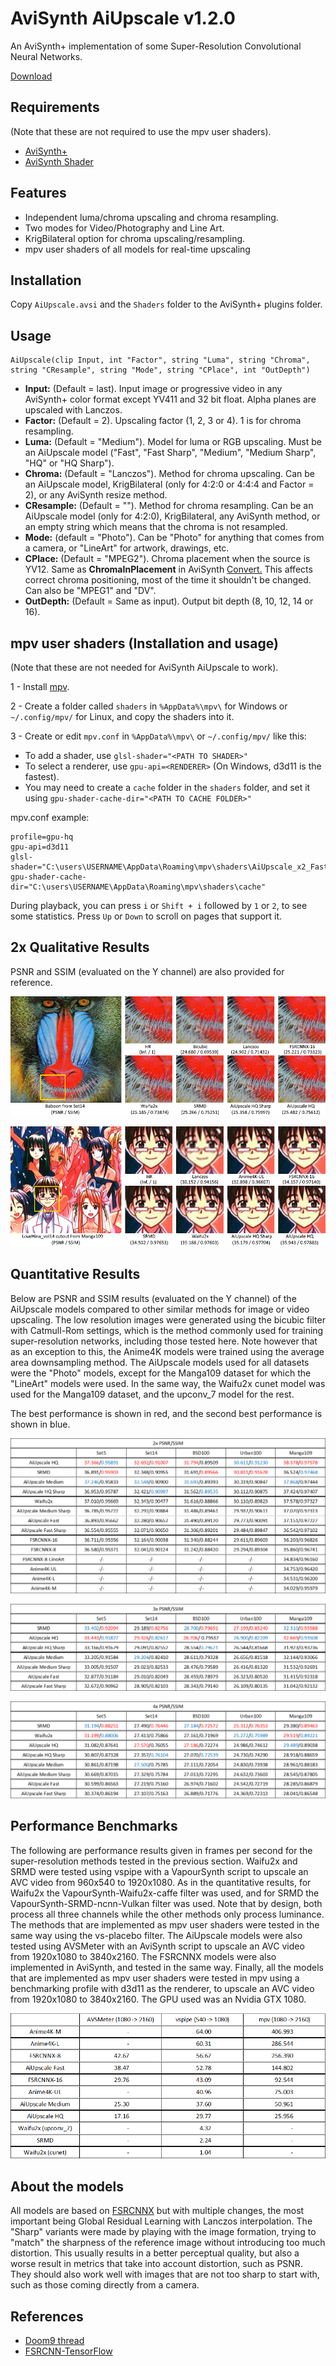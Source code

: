 # AviSynth AiUpscale v1.2.0
An AviSynth+ implementation of some Super-Resolution Convolutional Neural Networks.

[Download](https://github.com/Alexkral/AviSynthAiUpscale/releases/tag/1.2.0 "Download")


## Requirements
(Note that these are not required to use the mpv user shaders).

- [AviSynth+](https://github.com/AviSynth/AviSynthPlus/releases "Avisinth+")
- [AviSynth Shader](https://github.com/mysteryx93/AviSynthShader/releases "AviSynth Shader")

## Features
- Independent luma/chroma upscaling and chroma resampling.
- Two modes for Video/Photography and Line Art.
- KrigBilateral option for chroma upscaling/resampling.
- mpv user shaders of all models for real-time upscaling

## Installation
Copy `AiUpscale.avsi` and the `Shaders` folder to the AviSynth+ plugins folder.
## Usage


    AiUpscale(clip Input, int "Factor", string "Luma", string "Chroma", string "CResample", string "Mode", string "CPlace", int "OutDepth")
- **Input:** (Default = last). Input image or progressive video in any AviSynth+ color format except YV411 and 32 bit float. Alpha planes are upscaled with Lanczos.
- **Factor:** (Default = 2). Upscaling factor (1, 2, 3 or 4). 1 is for chroma resampling.
- **Luma:** (Default = "Medium"). Model for luma or RGB upscaling. Must be an AiUpscale model ("Fast", "Fast Sharp", "Medium", "Medium Sharp", "HQ" or "HQ Sharp").
- **Chroma:** (Default = "Lanczos"). Method for chroma upscaling. Can be an AiUpscale model, KrigBilateral (only for 4:2:0 or 4:4:4 and Factor = 2), or any AviSynth resize method.
- **CResample:** (Default = ""). Method for chroma resampling. Can be an AiUpscale model (only for 4:2:0), KrigBilateral, any AviSynth method, or an empty string which means that the chroma is not resampled.
- **Mode:** (default = "Photo"). Can be "Photo" for anything that comes from a camera, or "LineArt" for artwork, drawings, etc.
- **CPlace:** (Default = "MPEG2"). Chroma placement when the source is YV12. Same as **ChromaInPlacement** in AviSynth [Convert.](http://avisynth.nl/index.php/Convert "Convert.") This affects correct chroma positioning, most of the time it shouldn't be changed. Can also be "MPEG1" and "DV".
- **OutDepth:** (Default = Same as input). Output bit depth (8, 10, 12, 14 or 16).

## mpv user shaders (Installation and usage)
(Note that these are not needed for AviSynth AiUpscale to work).

1 - Install [mpv](https://mpv.io/ "mpv").

2 - Create a folder called `shaders` in `%AppData%\mpv\` for Windows or `~/.config/mpv/` for Linux, and copy the shaders into it.

3 - Create or edit `mpv.conf` in `%AppData%\mpv\` or `~/.config/mpv/` like this:
- To add a shader, use `glsl-shader="<PATH TO SHADER>"`
- To select a renderer, use `gpu-api=<RENDERER>` (On Windows, d3d11 is the fastest).
- You may need to create a `cache` folder in the `shaders` folder, and set it using `gpu-shader-cache-dir="<PATH TO CACHE FOLDER>"`

mpv.conf example: 

    profile=gpu-hq
    gpu-api=d3d11
    glsl-shader="C:\users\USERNAME\AppData\Roaming\mpv\shaders\AiUpscale_x2_Fast_Photo.glsl"
    gpu-shader-cache-dir="C:\users\USERNAME\AppData\Roaming\mpv\shaders\cache"

During playback, you can press `i` or `Shift + i` followed by `1` or `2`, to see some statistics. Press `Up` or `Down` to scroll on pages that support it.
## 2x Qualitative Results
PSNR and SSIM (evaluated on the Y channel) are also provided for reference.

![](https://github.com/Alexkral/AviSynthAiUpscale/blob/master/figures/cmp_01.png)

![](https://github.com/Alexkral/AviSynthAiUpscale/blob/master/figures/cmp_02.png)

## Quantitative Results
Below are PSNR and SSIM results (evaluated on the Y channel) of the AiUpscale models compared to other similar methods for image or video upscaling. The low resolution images were generated using the bicubic filter with Catmull-Rom settings, which is the method commonly used for training super-resolution networks, including those tested here. Note however that as an exception to this, the Anime4K models were trained using the average area downsampling method. The AiUpscale models used for all datasets were the "Photo" models, except for the Manga109 dataset for which the "LineArt" models were used. In the same way, the Waifu2x cunet model was used for the Manga109 dataset, and the upconv_7 model for the rest. 

The best performance is shown in red, and the second best performance is shown in blue.

![](https://github.com/Alexkral/AviSynthAiUpscale/blob/master/figures/2x.png)

![](https://github.com/Alexkral/AviSynthAiUpscale/blob/master/figures/3x.png)

![](https://github.com/Alexkral/AviSynthAiUpscale/blob/master/figures/4x.png)

## Performance Benchmarks
The following are performance results given in frames per second for the super-resolution methods tested in the previous section. Waifu2x and SRMD were tested using vspipe with a VapourSynth script to upscale an AVC video from 960x540 to 1920x1080. As in the quantitative results, for Waifu2x the VapourSynth-Waifu2x-caffe filter was used, and for SRMD the VapourSynth-SRMD-ncnn-Vulkan filter was used. Note that by design, both process all three channels while the other methods only process luminance. The methods that are implemented as mpv user shaders were tested in the same way using the vs-placebo filter. The AiUpscale models were also tested using AVSMeter with an AviSynth script to upscale an AVC video from 1920x1080 to 3840x2160. The FSRCNNX models were also implemented in AviSynth, and tested in the same way. Finally, all the models that are implemented as mpv user shaders were tested in mpv using a benchmarking profile  with d3d11 as the renderer, to upscale an AVC video from 1920x1080 to 3840x2160. The GPU used was an Nvidia GTX 1080.

![](https://github.com/Alexkral/AviSynthAiUpscale/blob/master/figures/perf.png)

## About the models
All models are based on [FSRCNNX](https://github.com/igv/FSRCNN-TensorFlow "FSRCNNX") but with multiple changes, the most important being Global Residual Learning with Lanczos interpolation. The "Sharp" variants were made by playing with the image formation, trying to "match" the sharpness of the reference image without introducing too much distortion. This usually results in a better perceptual quality, but also a worse result in metrics that take into account distortion, such as PSNR. They should also work well with images that are not too sharp to start with, such as those coming directly from a camera.

## References
- [Doom9 thread](https://forum.doom9.org/showthread.php?t=181665 "Doom9 thread")
- [FSRCNN-TensorFlow](https://github.com/igv/FSRCNN-TensorFlow "FSRCNN-TensorFlow")

